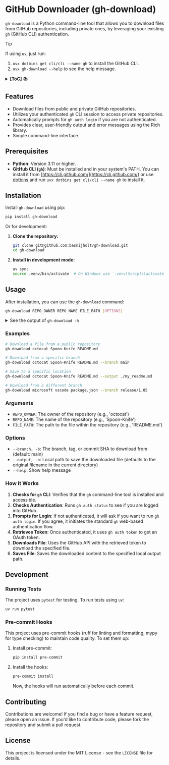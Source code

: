 # GitHub Downloader (gh-download)

`gh-download` is a Python command-line tool that allows you to download files from GitHub repositories, including private ones, by leveraging your existing `gh` (GitHub CLI) authentication.

> [!TIP]
> If using `uv`, just run:
>
> 1. `uvx dotbins get cli/cli --name gh` to install the GitHub CLI.
> 2. `uvx gh-download --help` to see the help message.

<details><summary><b><u>[ToC]</u></b> 📚</summary>

<!-- START doctoc generated TOC please keep comment here to allow auto update -->
<!-- DON'T EDIT THIS SECTION, INSTEAD RE-RUN doctoc TO UPDATE -->

- [Features](#features)
- [Prerequisites](#prerequisites)
- [Installation](#installation)
- [Usage](#usage)
  - [Examples](#examples)
  - [Arguments](#arguments)
  - [Options](#options)
  - [How it Works](#how-it-works)
- [Development](#development)
  - [Running Tests](#running-tests)
  - [Pre-commit Hooks](#pre-commit-hooks)
- [Contributing](#contributing)
- [License](#license)

<!-- END doctoc generated TOC please keep comment here to allow auto update -->

</details>

## Features

- Download files from public and private GitHub repositories.
- Utilizes your authenticated `gh` CLI session to access private repositories.
- Automatically prompts for `gh auth login` if you are not authenticated.
- Provides clear, user-friendly output and error messages using the Rich library.
- Simple command-line interface.

## Prerequisites

- **Python**: Version 3.11 or higher.
- **GitHub CLI (`gh`)**: Must be installed and in your system's PATH. You can install it from [https://cli.github.com/](https://cli.github.com/) or use [dotbins](https://github.com/basnijholt/dotbins) and run `uvx dotbins get cli/cli --name gh` to install it.

## Installation

Install `gh-download` using pip:

```bash
pip install gh-download
```

Or for development:

1. **Clone the repository:**

   ```bash
   git clone git@github.com:basnijholt/gh-download.git
   cd gh-download
   ```

2. **Install in development mode:**

   ```bash
   uv sync
   source .venv/bin/activate  # On Windows use `.venv\Scripts\activate`
   ```

## Usage

After installation, you can use the `gh-download` command:

```bash
gh-download REPO_OWNER REPO_NAME FILE_PATH [OPTIONS]
```

<details>
<summary>See the output of <code>gh-download -h</code></summary>

<!-- CODE:BASH:START -->
<!-- echo '```yaml' -->
<!-- export NO_COLOR=1 -->
<!-- export TERM=dumb -->
<!-- gh-download -h -->
<!-- echo '```' -->
<!-- CODE:END -->

<!-- OUTPUT:START -->
<!-- ⚠️ This content is auto-generated by `markdown-code-runner`. -->
```yaml
                                                                                
 Usage: gh-download [OPTIONS] REPO_OWNER REPO_NAME FILE_PATH                    
                                                                                
 Download a specific file from a GitHub repository.                             
                                                                                
                                                                                
╭─ Arguments ──────────────────────────────────────────────────────────────────╮
│ *    repo_owner      TEXT  The owner of the repository (e.g., 'octocat').    │
│                            [default: None]                                   │
│                            [required]                                        │
│ *    repo_name       TEXT  The name of the repository (e.g., 'Spoon-Knife'). │
│                            [default: None]                                   │
│                            [required]                                        │
│ *    file_path       TEXT  The path to the file or folder within the         │
│                            repository (e.g., 'README.md' or                  │
│                            'src/my_folder').                                 │
│                            [default: None]                                   │
│                            [required]                                        │
╰──────────────────────────────────────────────────────────────────────────────╯
╭─ Options ────────────────────────────────────────────────────────────────────╮
│ --branch  -b      TEXT  The branch, tag, or commit SHA to download from.     │
│                         [default: main]                                      │
│ --output  -o      TEXT  Local path to save the downloaded file or folder. If │
│                         downloading a file, this can be a new filename or a  │
│                         directory. If downloading a folder, this is the      │
│                         directory where the folder will be placed. Defaults  │
│                         to the original filename/foldername in the current   │
│                         directory.                                           │
│ --help    -h            Show this message and exit.                          │
╰──────────────────────────────────────────────────────────────────────────────╯

```

<!-- OUTPUT:END -->

</details>

### Examples

```bash
# Download a file from a public repository
gh-download octocat Spoon-Knife README.md

# Download from a specific branch
gh-download octocat Spoon-Knife README.md --branch main

# Save to a specific location
gh-download octocat Spoon-Knife README.md --output ./my_readme.md

# Download from a different branch
gh-download microsoft vscode package.json --branch release/1.85
```

### Arguments

- `REPO_OWNER`: The owner of the repository (e.g., 'octocat')
- `REPO_NAME`: The name of the repository (e.g., 'Spoon-Knife')
- `FILE_PATH`: The path to the file within the repository (e.g., 'README.md')

### Options

- `--branch, -b`: The branch, tag, or commit SHA to download from (default: main)
- `--output, -o`: Local path to save the downloaded file (defaults to the original filename in the current directory)
- `--help`: Show help message

### How it Works

1. **Checks for `gh` CLI**: Verifies that the `gh` command-line tool is installed and accessible.
2. **Checks Authentication**: Runs `gh auth status` to see if you are logged into GitHub.
3. **Prompts for Login**: If not authenticated, it will ask if you want to run `gh auth login`. If you agree, it initiates the standard `gh` web-based authentication flow.
4. **Retrieves Token**: Once authenticated, it uses `gh auth token` to get an OAuth token.
5. **Downloads File**: Uses the GitHub API with the retrieved token to download the specified file.
6. **Saves File**: Saves the downloaded content to the specified local output path.

## Development

### Running Tests

The project uses `pytest` for testing. To run tests using `uv`:

```bash
uv run pytest
```

### Pre-commit Hooks

This project uses pre-commit hooks (ruff for linting and formatting, mypy for type checking) to maintain code quality. To set them up:

1. Install pre-commit:

   ```bash
   pip install pre-commit
   ```

2. Install the hooks:

   ```bash
   pre-commit install
   ```

   Now, the hooks will run automatically before each commit.

## Contributing

Contributions are welcome! If you find a bug or have a feature request, please open an issue. If you'd like to contribute code, please fork the repository and submit a pull request.

## License

This project is licensed under the MIT License - see the `LICENSE` file for details.
